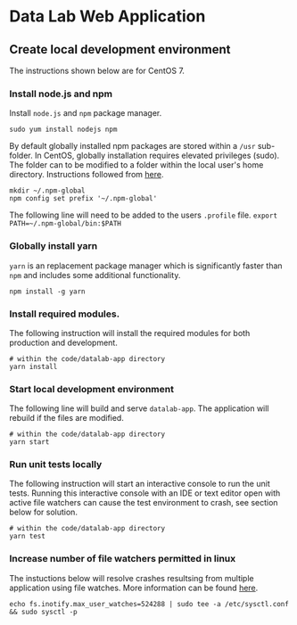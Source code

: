 # Data Lab Web Application

## Create local development environment 
The instructions shown below are for CentOS 7.

### Install node.js and npm
Install `node.js` and `npm` package manager.

`sudo yum install nodejs npm`

By default globally installed npm packages are stored within a `/usr` sub-folder. In 
CentOS, globally installation requires elevated privileges (sudo). The folder can to be
modified to a folder within the local user's home directory. Instructions followed from 
[here](https://docs.npmjs.com/getting-started/fixing-npm-permissions).

```
mkdir ~/.npm-global
npm config set prefix '~/.npm-global'
```
The following line will need to be added to the users `.profile` file.
`export PATH=~/.npm-global/bin:$PATH`

### Globally install yarn
`yarn` is an replacement package manager which is significantly faster than `npm` and
includes some additional functionality.

`npm install -g yarn`

### Install required modules.
The following instruction will install the required modules for both production and
development.

```
# within the code/datalab-app directory
yarn install
```

### Start local development environment
The following line will build and serve `datalab-app`. The application will rebuild if
the files are modified.

```
# within the code/datalab-app directory
yarn start
```

### Run unit tests locally
The following instruction will start an interactive console to run the unit tests. Running
this interactive console with an IDE or text editor open with active file watchers can
cause the test environment to crash, see section below for solution.

```
# within the code/datalab-app directory
yarn test
```
### Increase number of file watchers permitted in linux
The instuctions below will resolve crashes resultsing from multiple application using
file watches. More information can be found
[here](https://github.com/guard/listen/wiki/Increasing-the-amount-of-inotify-watchers).

`echo fs.inotify.max_user_watches=524288 | sudo tee -a /etc/sysctl.conf && sudo sysctl -p`
